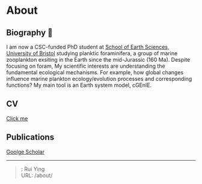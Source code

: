# About


## Biography 🌊
I am now a CSC-funded PhD student at [School of Earth Sciences, University of Bristol](http://www.bristol.ac.uk/earthsciences/) studying planktic foraminifera, a group of marine zooplankton exsiting in the Earth since the mid-Jurassic (160 Ma). Despite focusing on foram, My scientific interests are understanding the fundamental ecological mechanisms. For example, how global changes influence marine plankton ecology/evolution processes and corresponding functions? My main tool is an Earth system model, cGEnIE.

## CV
[Click me](https://www.dropbox.com/s/njsob5kj3njh9ru/CV%20%28Rui%20Ying%29-%202%20Aug%2C%202022%20%28en%29.pdf?dl=0)

## Publications

[Goolge Scholar](https://scholar.google.com/citations?user=1QNR-nEAAAAJ&hl)


---

> : Rui Ying  
> URL: /about/  

